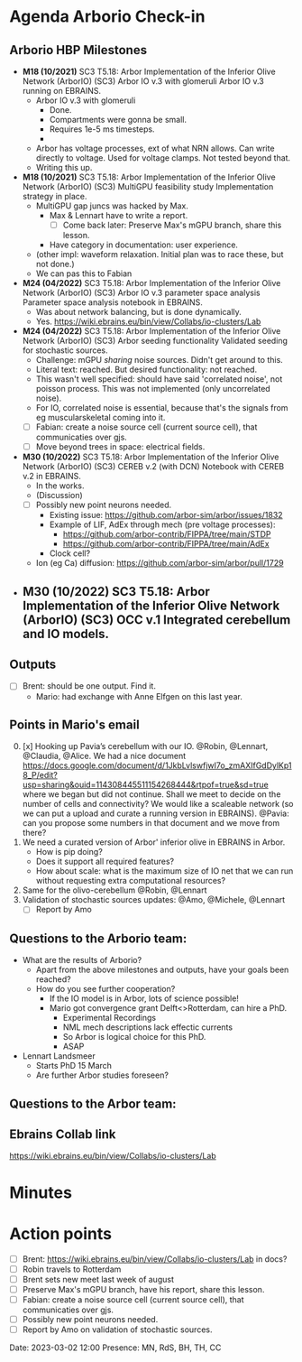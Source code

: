Agenda Arborio Check-in
=======================

Arborio HBP Milestones
--------------------

- **M18 (10/2021)** SC3 T5.18: Arbor Implementation of the Inferior Olive Network (ArborIO) (SC3) Arbor IO v.3 with glomeruli Arbor IO v.3 running on EBRAINS.
    - Arbor IO v.3 with glomeruli
        - Done.
        - Compartments were gonna be small.
        - Requires 1e-5 ms timesteps.
        - 
    - Arbor has voltage processes, ext of what NRN allows. Can write directly to voltage. Used for voltage clamps. Not tested beyond that.
    - Writing this up.
- **M18	(10/2021)** SC3	T5.18: Arbor Implementation of the Inferior Olive Network (ArborIO) (SC3) MultiGPU feasibility study Implementation strategy in place.
    - MultiGPU gap juncs was hacked by Max.
        - Max & Lennart have to write a report.
            - [ ] Come back later: Preserve Max's mGPU branch, share this lesson. 
        - Have category in documentation: user experience.
    - (other impl: waveform relaxation. Initial plan was to race these, but not done.)
    - We can pas this to Fabian
- **M24 (04/2022)** SC3 T5.18: Arbor Implementation of the Inferior Olive Network (ArborIO) (SC3) Arbor IO v.3 parameter space analysis Parameter space analysis notebook in EBRAINS.
    - Was about network balancing, but is done dynamically.
    - Yes. https://wiki.ebrains.eu/bin/view/Collabs/io-clusters/Lab
- **M24 (04/2022)** SC3 T5.18: Arbor Implementation of the Inferior Olive Network (ArborIO) (SC3) Arbor seeding functionality Validated seeding for stochastic sources.
    - Challenge: mGPU _sharing_ noise sources. Didn't get around to this.
    - Literal text: reached. But desired functionality: not reached.
    - This wasn't well specified: should have said 'correlated noise', not poisson process. This was not implemented (only uncorrelated noise).
    - For IO, correlated noise is essential, because that's the signals from eg muscularskeletal coming into it.
    - [ ] Fabian: create a noise source cell (current source cell), that communicaties over gjs.
    - [ ] Move beyond trees in space: electrical fields.
- **M30 (10/2022)** SC3 T5.18: Arbor Implementation of the Inferior Olive Network (ArborIO) (SC3) CEREB v.2 (with DCN) Notebook with CEREB v.2 in EBRAINS.
    - In the works.
    - (Discussion)
    - [ ] Possibly new point neurons needed. 
        - Existing issue: https://github.com/arbor-sim/arbor/issues/1832
        - Example of LIF, AdEx through mech (pre voltage processes):
            - https://github.com/arbor-contrib/FIPPA/tree/main/STDP
            - https://github.com/arbor-contrib/FIPPA/tree/main/AdEx
        - Clock cell?
    - Ion (eg Ca) diffusion: https://github.com/arbor-sim/arbor/pull/1729
- **M30 (10/2022)** SC3 T5.18: Arbor Implementation of the Inferior Olive Network (ArborIO) (SC3) OCC v.1 Integrated cerebellum and IO models.
    - 

Outputs
-------

- [ ] Brent: should be one output. Find it.
    - Mario: had exchange with Anne Elfgen on this last year.

Points in Mario's email
-----------------------

0. [x] Hooking up Pavia’s cerebellum with our IO. @Robin, @Lennart, @Claudia, @Alice. We had a nice document 
   <https://docs.google.com/document/d/1JkbLvlswfjwI7o_zmAXIfGdDylKp18_P/edit?usp=sharing&ouid=114308445511154268444&rtpof=true&sd=true> 
   where we began but did not continue. 
   Shall we meet to decide on the number of cells and connectivity? 
   We would like a scaleable network (so we can put a upload and curate a running version in EBRAINS). 
   @Pavia: can you propose some numbers in that document and we move from there?
2. We need a curated version of Arbor' inferior olive in EBRAINS in Arbor. 
   - How is pip doing? 
   - Does it support all required features? 
   - How about scale: what is the maximum size of IO net that we can run without requesting extra computational resources?
4. Same for the olivo-cerebellum @Robin, @Lennart
5. Validation of stochastic sources updates: @Amo, @Michele, @Lennart
    - [ ] Report by Amo

Questions to the Arborio team: 
----------------------------

- What are the results of Arborio?
    - Apart from the above milestones and outputs, have your goals been reached?
    - How do you see further cooperation?
        - If the IO model is in Arbor, lots of science possible!
        - Mario got convergence grant Delft<>Rotterdam, can hire a PhD.
            - Experimental Recordings
            - NML mech descriptions lack effectic currents
            - So Arbor is logical choice for this PhD.
            - ASAP
- Lennart Landsmeer
    - Starts PhD 15 March
    - Are further Arbor studies foreseen?

Questions to the Arbor team:
----------------------------



Ebrains Collab link
-------------------

https://wiki.ebrains.eu/bin/view/Collabs/io-clusters/Lab

Minutes
=======

Action points
=============

- [ ] Brent: https://wiki.ebrains.eu/bin/view/Collabs/io-clusters/Lab in docs?
- [ ] Robin travels to Rotterdam
- [ ] Brent sets new meet last week of august
- [ ] Preserve Max's mGPU branch, have his report, share this lesson.
- [ ] Fabian: create a noise source cell (current source cell), that communicaties over gjs.
- [ ] Possibly new point neurons needed. 
- [ ] Report by Amo on validation of stochastic sources.

Date: 2023-03-02 12:00
Presence: MN, RdS, BH, TH, CC

 
